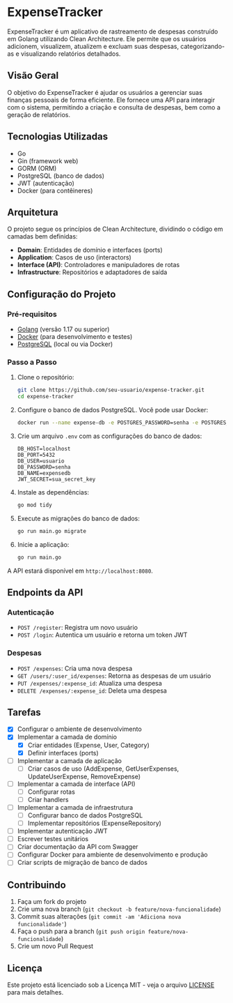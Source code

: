 # ExpenseTracker

ExpenseTracker é um aplicativo de rastreamento de despesas construído em Golang utilizando Clean Architecture. Ele permite que os usuários adicionem, visualizem, atualizem e excluam suas despesas, categorizando-as e visualizando relatórios detalhados.

## Visão Geral

O objetivo do ExpenseTracker é ajudar os usuários a gerenciar suas finanças pessoais de forma eficiente. Ele fornece uma API para interagir com o sistema, permitindo a criação e consulta de despesas, bem como a geração de relatórios.

## Tecnologias Utilizadas

- Go
- Gin (framework web)
- GORM (ORM)
- PostgreSQL (banco de dados)
- JWT (autenticação)
- Docker (para contêineres)

## Arquitetura

O projeto segue os princípios de Clean Architecture, dividindo o código em camadas bem definidas:

- **Domain**: Entidades de domínio e interfaces (ports)
- **Application**: Casos de uso (interactors)
- **Interface (API)**: Controladores e manipuladores de rotas
- **Infrastructure**: Repositórios e adaptadores de saída

## Configuração do Projeto

### Pré-requisitos

- [Golang](https://golang.org/doc/install) (versão 1.17 ou superior)
- [Docker](https://www.docker.com/products/docker-desktop) (para desenvolvimento e testes)
- [PostgreSQL](https://www.postgresql.org/download/) (local ou via Docker)

### Passo a Passo

1. Clone o repositório:

   ```bash
   git clone https://github.com/seu-usuario/expense-tracker.git
   cd expense-tracker
   ```

2. Configure o banco de dados PostgreSQL. Você pode usar Docker:

   ```bash
   docker run --name expense-db -e POSTGRES_PASSWORD=senha -e POSTGRES_USER=usuario -e POSTGRES_DB=expensedb -p 5432:5432 -d postgres
   ```

3. Crie um arquivo `.env` com as configurações do banco de dados:

   ```env
   DB_HOST=localhost
   DB_PORT=5432
   DB_USER=usuario
   DB_PASSWORD=senha
   DB_NAME=expensedb
   JWT_SECRET=sua_secret_key
   ```

4. Instale as dependências:

   ```bash
   go mod tidy
   ```

5. Execute as migrações do banco de dados:

   ```bash
   go run main.go migrate
   ```

6. Inicie a aplicação:
   ```bash
   go run main.go
   ```

A API estará disponível em `http://localhost:8080`.

## Endpoints da API

### Autenticação

- `POST /register`: Registra um novo usuário
- `POST /login`: Autentica um usuário e retorna um token JWT

### Despesas

- `POST /expenses`: Cria uma nova despesa
- `GET /users/:user_id/expenses`: Retorna as despesas de um usuário
- `PUT /expenses/:expense_id`: Atualiza uma despesa
- `DELETE /expenses/:expense_id`: Deleta uma despesa

## Tarefas

- [X] Configurar o ambiente de desenvolvimento
- [X] Implementar a camada de domínio
  - [X] Criar entidades (Expense, User, Category)
  - [X] Definir interfaces (ports)
- [ ] Implementar a camada de aplicação
  - [ ] Criar casos de uso (AddExpense, GetUserExpenses, UpdateUserExpense, RemoveExpense)
- [ ] Implementar a camada de interface (API)
  - [ ] Configurar rotas
  - [ ] Criar handlers
- [ ] Implementar a camada de infraestrutura
  - [ ] Configurar banco de dados PostgreSQL
  - [ ] Implementar repositórios (ExpenseRepository)
- [ ] Implementar autenticação JWT
- [ ] Escrever testes unitários
- [ ] Criar documentação da API com Swagger
- [ ] Configurar Docker para ambiente de desenvolvimento e produção
- [ ] Criar scripts de migração de banco de dados

## Contribuindo

1. Faça um fork do projeto
2. Crie uma nova branch (`git checkout -b feature/nova-funcionalidade`)
3. Commit suas alterações (`git commit -am 'Adiciona nova funcionalidade'`)
4. Faça o push para a branch (`git push origin feature/nova-funcionalidade`)
5. Crie um novo Pull Request

## Licença

Este projeto está licenciado sob a Licença MIT - veja o arquivo [LICENSE](LICENSE) para mais detalhes.
